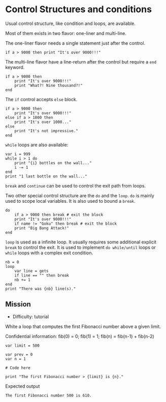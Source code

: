 # Control Structures and conditions

Usual control structure, like condition and loops, are available.

Most of them exists in two flavor: one-liner and multi-line.

The one-liner flavor needs a single statement just after the control.

~~~nit
if a > 9000 then print "It's over 9000!!!"
~~~

The multi-line flavor have a line-return after the control but require a `end` keyword.

~~~nit
if a > 9000 then
	print "It's over 9000!!!"
	print "What?! Nine thousand?!"
end
~~~


The `if` control accepts `else` block.

~~~nit
if a > 9000 then
	print "It's over 9000!!!"
else if a > 1000 then
	print "It's over 1000..."
else
	print "It's not impressive."
end
~~~


`while` loops are also available:

~~~nit
var i = 999
while i > 1 do
	print "{i} bottles on the wall..."
	i -= 1
end
print "1 last bottle on the wall..."
~~~


`break` and `continue` can be used to control the exit path from loops.


Two other special control structure are the `do` and the `loop`.
`do` is mainly used to scope local variables. It is also used to bound a `break`.

~~~nit
do
	if a > 9000 then break # exit the block
	print "It's over 9000!!!"
	if name != "Goku" then break # exit the block
	print "Big Bang Attack!"
end
~~~

`loop` is used as a infinite loop. It usually requires some additional explicit `break` to control the exit.
It is used to implement `do while/until` loops or `while` loops with a complex exit condition.

~~~nit
nb = 0
loop
	var line = gets
	if line == "" then break
	nb += 1
end
print "There was {nb} line(s)."
~~~



## Mission

* Difficulty: tutorial

White a loop that computes the first Fibonacci number above a given limit. 

Confidential information: fib(0) = 0; fib(1) = 1; fib(n) = fib(n-1) + fib(n-2)

~~~nit
var limit = 500

var prev = 0
var n = 1

# Code here

print "The first Fibonacci number > {limit} is {n}."
~~~

Expected output

~~~
The first Fibonacci number 500 is 610.
~~~

